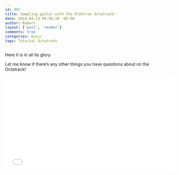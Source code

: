 ```yaml
---
id: 402
title: Sampling guitar with the Elektron Octatrack!
date: 2014-04-23 08:56:28 -05:00
author: Robert
layout: ['post', 'reader']
comments: true
categories: music
tags: Tutorial Octatrack
---
```

Here it is in all its glory.

Let me know if there&#8217;s any other things you have questions about on the Octatrack!

<iframe width="560" height="315" src="//www.youtube.com/embed/phLi8ZgWTk8" frameborder="0" allowfullscreen></iframe>
